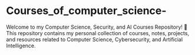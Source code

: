 # Courses_of_computer_science-
Welcome to my Computer Science, Security, and AI Courses Repository! 🎯 This repository contains my personal collection of courses, notes, projects, and resources related to Computer Science, Cybersecurity, and Artificial Intelligence.
